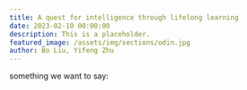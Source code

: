 ```yaml
---
title: A quest for intelligence through lifelong learning
date: 2023-02-10 00:00:00
description: This is a placeholder.
featured_image: /assets/img/sections/odin.jpg
author: Bo Liu, Yifeng Zhu
---
```


<!-- {% include demo-post.md %} -->


something we want to say: